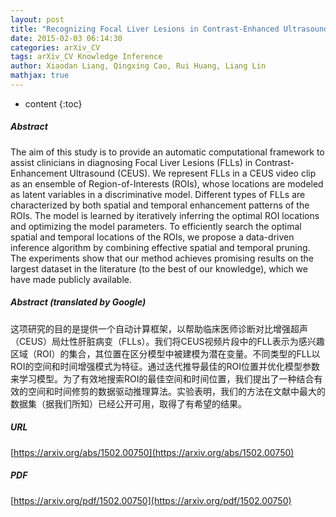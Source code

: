 ```yaml
---
layout: post
title: "Recognizing Focal Liver Lesions in Contrast-Enhanced Ultrasound with Discriminatively Trained Spatio-Temporal Model"
date: 2015-02-03 06:14:30
categories: arXiv_CV
tags: arXiv_CV Knowledge Inference
author: Xiaodan Liang, Qingxing Cao, Rui Huang, Liang Lin
mathjax: true
---
```


* content
{:toc}

##### Abstract
The aim of this study is to provide an automatic computational framework to assist clinicians in diagnosing Focal Liver Lesions (FLLs) in Contrast-Enhancement Ultrasound (CEUS). We represent FLLs in a CEUS video clip as an ensemble of Region-of-Interests (ROIs), whose locations are modeled as latent variables in a discriminative model. Different types of FLLs are characterized by both spatial and temporal enhancement patterns of the ROIs. The model is learned by iteratively inferring the optimal ROI locations and optimizing the model parameters. To efficiently search the optimal spatial and temporal locations of the ROIs, we propose a data-driven inference algorithm by combining effective spatial and temporal pruning. The experiments show that our method achieves promising results on the largest dataset in the literature (to the best of our knowledge), which we have made publicly available.

##### Abstract (translated by Google)
这项研究的目的是提供一个自动计算框架，以帮助临床医师诊断对比增强超声（CEUS）局灶性肝脏病变（FLLs）。我们将CEUS视频片段中的FLL表示为感兴趣区域（ROI）的集合，其位置在区分模型中被建模为潜在变量。不同类型的FLL以ROI的空间和时间增强模式为特征。通过迭代推导最佳的ROI位置并优化模型参数来学习模型。为了有效地搜索ROI的最佳空间和时间位置，我们提出了一种结合有效的空间和时间修剪的数据驱动推理算法。实验表明，我们的方法在文献中最大的数据集（据我们所知）已经公开可用，取得了有希望的结果。

##### URL
[https://arxiv.org/abs/1502.00750](https://arxiv.org/abs/1502.00750)

##### PDF
[https://arxiv.org/pdf/1502.00750](https://arxiv.org/pdf/1502.00750)

